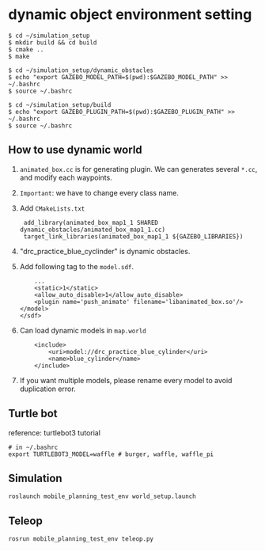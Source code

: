 # dynamic object environment setting

```
$ cd ~/simulation_setup
$ mkdir build && cd build
$ cmake ..
$ make

$ cd ~/simulation_setup/dynamic_obstacles
$ echo "export GAZEBO_MODEL_PATH=$(pwd):$GAZEBO_MODEL_PATH" >> ~/.bashrc
$ source ~/.bashrc

$ cd ~/simulation_setup/build
$ echo "export GAZEBO_PLUGIN_PATH=$(pwd):$GAZEBO_PLUGIN_PATH" >> ~/.bashrc
$ source ~/.bashrc
```

## How to use dynamic world

1. ``animated_box.cc`` is for generating plugin. We can generates several ``*.cc``, and modify each waypoints.

2. ```Important```: we have to change every class name.

3. Add ```CMakeLists.txt```
   ```
    add_library(animated_box_map1_1 SHARED dynamic_obstacles/animated_box_map1_1.cc)
    target_link_libraries(animated_box_map1_1 ${GAZEBO_LIBRARIES})
   ```

4. "drc_practice_blue_cyclinder" is dynamic obstacles.

5. Add following tag to the ``model.sdf``.

    ```
        ...
        <static>1</static>
        <allow_auto_disable>1</allow_auto_disable>
        <plugin name='push_animate' filename='libanimated_box.so'/>
    </model>
    </sdf>
    ```

6. Can load dynamic models in ``map.world``
    ```
        <include>
            <uri>model://drc_practice_blue_cylinder</uri>      
            <name>blue_cylinder</name>
        </include>
    ```
7. If you want multiple models, please rename every model to avoid duplication error.

## Turtle bot
reference: turtlebot3 tutorial
```
# in ~/.bashrc
export TURTLEBOT3_MODEL=waffle # burger, waffle, waffle_pi
```

## Simulation
```roslaunch mobile_planning_test_env world_setup.launch```

## Teleop
```rosrun mobile_planning_test_env teleop.py```

